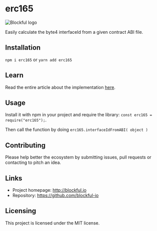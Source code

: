 # erc165

![Blockful logo](https://avatars.githubusercontent.com/u/107982496?s=200&v=4)

Easily calculate the byte4 interfaceId from a given contract ABI file.

## Installation

```npm i erc165```
or
```yarn add erc165```


## Learn

Read the entire article about the implementation [here](https://medium.com/@guihcneves/erc165-2e1a03a03280).

## Usage

Install it with npm in your project and require the library:
```const erc165 = require("erc165");```.

Then call the function by doing
```erc165.interfaceIdFromABI( object )```

## Contributing

Please help better the ecosystem by submitting issues, pull requests or contacting to pitch an idea.

## Links

- Project homepage: http://blockful.io
- Repository: https://github.com/blockful-io


## Licensing

This project is licensed under the MIT license.
